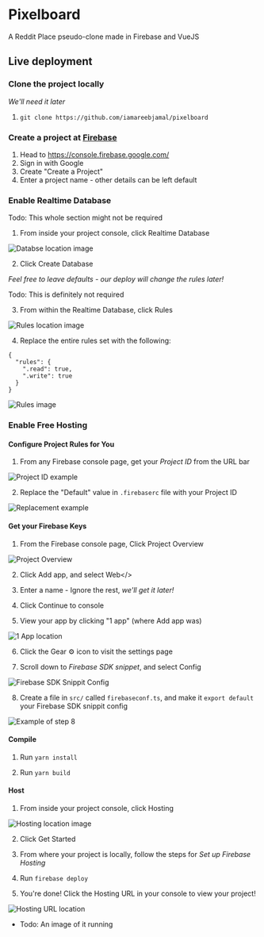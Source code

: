 # Pixelboard
A Reddit Place pseudo-clone made in Firebase and VueJS


## Live deployment 

### Clone the project locally

*We'll need it later*

1. `git clone https://github.com/iamareebjamal/pixelboard`

### Create a project at [Firebase](https://console.firebase.google.com/)

1. Head to https://console.firebase.google.com/
2. Sign in with Google
3. Create "Create a Project"
4. Enter a project name - other details can be left default

### Enable Realtime Database

Todo: This whole section might not be required

1. From inside your project console, click Realtime Database

![Databse location image](https://i.imgur.com/6eH5OMu.png)

2. Click Create Database

*Feel free to leave defaults - our deploy will change the rules later!*

Todo: This is definitely not required

3. From within the Realtime Database, click Rules

![Rules location image](https://i.imgur.com/NCKsxxt.png)

4. Replace the entire rules set with the following:

```
{
  "rules": {
    ".read": true,
    ".write": true
  }
}
```

![Rules image](https://i.imgur.com/QhzLyHV.png)

### Enable Free Hosting

#### Configure Project Rules for You

1. From any Firebase console page, get your *Project ID* from the URL bar

![Project ID example](https://i.imgur.com/ajLo7h1.png)

2. Replace the "Default" value in `.firebaserc` file with your Project ID

![Replacement example](https://i.imgur.com/KrWWpzf.png)

#### Get your Firebase Keys

1. From the Firebase console page, Click Project Overview

![Project Overview](https://i.imgur.com/NoN6Zjc.png)

2. Click Add app, and select Web</>

3. Enter a name - Ignore the rest, *we'll get it later!*

4. Click Continue to console

5. View your app by clicking "1 app" (where Add app was)

![1 App location](https://i.imgur.com/5cqhr35.png)

6. Click the Gear ⚙️ icon to visit the settings page

7. Scroll down to *Firebase SDK snippet*, and select Config

![Firebase SDK Snippit Config](https://i.imgur.com/rzQmGE5.png)

8. Create a file in `src/` called `firebaseconf.ts`, and make it `export default` your Firebase SDK snippit config

![Example of step 8](https://i.imgur.com/d5xfqos.png)

#### Compile

1. Run `yarn install`

2. Run `yarn build`

#### Host

1. From inside your project console, click Hosting

![Hosting location image](https://i.imgur.com/JOSG3gL.png)

2. Click Get Started

3. From where your project is locally, follow the steps for *Set up Firebase Hosting*

4. Run `firebase deploy`

5. You're done! Click the Hosting URL in your console to view your project!

![Hosting URL location](https://i.imgur.com/P7i6KDD.png)


- Todo: An image of it running

